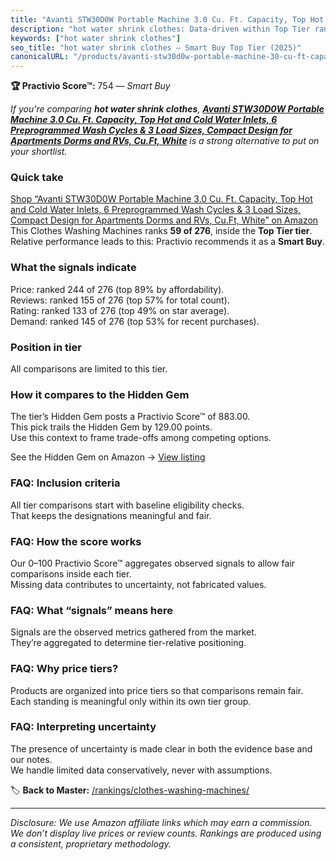 ```yaml
---
title: "Avanti STW30D0W Portable Machine 3.0 Cu. Ft. Capacity, Top Hot and Cold Water Inlets, 6 Preprogrammed Wash Cycles & 3 Load Sizes, Compact Design for Apartments Dorms and RVs, Cu.Ft, White"
description: "hot water shrink clothes: Data-driven within Top Tier ranking using the Practivio Score™. Positioned by quality, value, demand, findability, momentum."
keywords: ["hot water shrink clothes"]
seo_title: "hot water shrink clothes — Smart Buy Top Tier (2025)"
canonicalURL: "/products/avanti-stw30d0w-portable-machine-30-cu-ft-capacity-top-hot-and-cold-water-inlets-6-preprogrammed-wash-cycles-3-load-sizes-compact-design-for-apartments-dorms-and-rvs-cuft-white-B07BN3BBSH/"
---
```


**🏆 Practivio Score™:** 754 — _Smart Buy_


*If you're comparing **hot water shrink clothes**, **[Avanti STW30D0W Portable Machine 3.0 Cu. Ft. Capacity, Top Hot and Cold Water Inlets, 6 Preprogrammed Wash Cycles & 3 Load Sizes, Compact Design for Apartments Dorms and RVs, Cu.Ft, White](https://www.amazon.com/dp/B07BN3BBSH?tag=practivio-20)** is a strong alternative to put on your shortlist.*
### Quick take
[Shop “Avanti STW30D0W Portable Machine 3.0 Cu. Ft. Capacity, Top Hot and Cold Water Inlets, 6 Preprogrammed Wash Cycles & 3 Load Sizes, Compact Design for Apartments Dorms and RVs, Cu.Ft, White” on Amazon](https://www.amazon.com/dp/B07BN3BBSH?tag=practivio-20)
This Clothes Washing Machines ranks **59 of 276**, inside the **Top Tier tier**.  
Relative performance leads to this: Practivio recommends it as a **Smart Buy**.

### What the signals indicate
Price: ranked 244 of 276 (top 89% by affordability).  
Reviews: ranked 155 of 276 (top 57% for total count).  
Rating: ranked 133 of 276 (top 49% on star average).  
Demand: ranked 145 of 276 (top 53% for recent purchases).

### Position in tier
All comparisons are limited to this tier.

### How it compares to the Hidden Gem
The tier’s Hidden Gem posts a Practivio Score™ of 883.00.  
This pick trails the Hidden Gem by 129.00 points.  
Use this context to frame trade-offs among competing options.  

See the Hidden Gem on Amazon → [View listing](https://www.amazon.com/dp/B089YSKJY6?tag=practivio-20)

### FAQ: Inclusion criteria
All tier comparisons start with baseline eligibility checks.  
That keeps the designations meaningful and fair.

### FAQ: How the score works
Our 0–100 Practivio Score™ aggregates observed signals to allow fair comparisons inside each tier.  
Missing data contributes to uncertainty, not fabricated values.

### FAQ: What “signals” means here
Signals are the observed metrics gathered from the market.  
They’re aggregated to determine tier-relative positioning.

### FAQ: Why price tiers?
Products are organized into price tiers so that comparisons remain fair.  
Each standing is meaningful only within its own tier group.

### FAQ: Interpreting uncertainty
The presence of uncertainty is made clear in both the evidence base and our notes.  
We handle limited data conservatively, never with assumptions.


🏷️ **Back to Master:** [/rankings/clothes-washing-machines/](/rankings/clothes-washing-machines/)

---
_Disclosure: We use Amazon affiliate links which may earn a commission. We don’t display live prices or review counts. Rankings are produced using a consistent, proprietary methodology._
